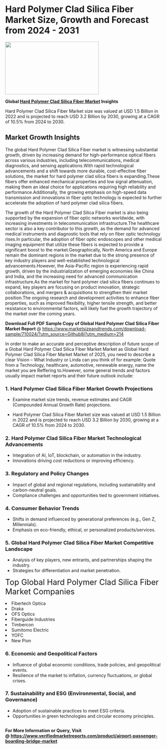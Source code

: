 <H1>Hard Polymer Clad Silica Fiber Market Size, Growth and Forecast from 2024 - 2031</H1><img class="aligncenter size-medium wp-image-584254" src="https://thirdeyenews.in/wp-content/uploads/2024/09/Global-Market-Research-300x168.jpeg" alt="" width="300" height="168" /><p><strong>Global&nbsp;<a href="https://www.marketsizeandtrends.com/download-sample/710024/?utm_source=Github8j?utm_medium=214">Hard Polymer Clad Silica Fiber Market</a> Insights</strong></p><p>Hard Polymer Clad Silica Fiber Market size was valued at USD 1.5 Billion in 2022 and is projected to reach USD 3.2 Billion by 2030, growing at a CAGR of 10.5% from 2024 to 2030.</p><p><h2>Market Growth Insights</h2> <p>The global Hard Polymer Clad Silica Fiber market is witnessing substantial growth, driven by increasing demand for high-performance optical fibers across various industries, including telecommunications, medical diagnostics, and sensing applications.With rapid technological advancements and a shift towards more durable, cost-effective fiber solutions, the market for hard polymer clad silica fibers is expanding.These fibers offer enhanced mechanical properties and low signal attenuation, making them an ideal choice for applications requiring high reliability and performance.Additionally, the growing emphasis on high-speed data transmission and innovations in fiber optic technology is expected to further accelerate the adoption of hard polymer clad silica fibers.</p> <p>The growth of the Hard Polymer Clad Silica Fiber market is also being supported by the expansion of fiber optic networks worldwide, with increasing investments in telecommunication infrastructure.The healthcare sector is also a key contributor to this growth, as the demand for advanced medical instruments and diagnostic tools that rely on fiber optic technology rises.In particular, the adoption of fiber optic endoscopes and other medical imaging equipment that utilize these fibers is expected to provide a significant boost to the market.Geographically, North America and Europe remain the dominant regions in the market due to the strong presence of key industry players and well-established technological advancements.However, the Asia-Pacific region is experiencing rapid growth, driven by the industrialization of emerging economies like China and India, and the increasing need for advanced communication infrastructure.As the market for hard polymer clad silica fibers continues to expand, key players are focusing on product innovation, strategic collaborations, and mergers & acquisitions to strengthen their market position.The ongoing research and development activities to enhance fiber properties, such as improved flexibility, higher tensile strength, and better resistance to environmental factors, will likely fuel the growth trajectory of the market over the coming years.<p><span class=""><strong>Download Full PDF Sample Copy of Global Hard Polymer Clad Silica Fiber Market Report</strong> @ <a href="https://www.marketsizeandtrends.com/download-sample/710024/?utm_source=Github8j?utm_medium=214" target="_blank">https://www.marketsizeandtrends.com/download-sample/710024/?utm_source=Github8j?utm_medium=214</a></span></p><p>In order to make an accurate and perceptive description of future scope of a Global&nbsp;Hard Polymer Clad Silica Fiber Market Market as Global&nbsp;Hard Polymer Clad Silica Fiber Market Market of 2025, you need to describe a clear Vision &ndash; What Industry or Linda can you think of for example: Quote from a Technology, healthcare, automotive, renewable energy, name the market you are Reffering to.However, some general trends and factors usually impact market reports and their future outlook include:</p><h3>1.&nbsp;<strong>Hard Polymer Clad Silica Fiber Market Growth Projections</strong></h3><ul><li>Examine market size trends, revenue estimates and CAGR (Compounded Annual Growth Rate) projections.</li><li><p>Hard Polymer Clad Silica Fiber Market size was valued at USD 1.5 Billion in 2022 and is projected to reach USD 3.2 Billion by 2030, growing at a CAGR of 10.5% from 2024 to 2030.</p></li></ul><h3>2.&nbsp;<strong>Hard Polymer Clad Silica Fiber Market Technological Advancements</strong></h3><ul><li>Integration of AI, IoT, blockchain, or automation in the industry.</li><li>Innovations driving cost reductions or improving efficiency.</li></ul><h3>3.&nbsp;<strong>Regulatory and Policy Changes</strong></h3><ul><li>Impact of global and regional regulations, including sustainability and carbon-neutral goals.</li><li>Compliance challenges and opportunities tied to government initiatives.</li></ul><h3>4.&nbsp;<strong>Consumer Behavior Trends</strong></h3><ul><li>Shifts in demand influenced by generational preferences (e.g., Gen Z, Millennials).</li><li>Emphasis on eco-friendly, ethical, or personalized products/services.</li></ul><h3>5.&nbsp;<strong>Global Hard Polymer Clad Silica Fiber Market Competitive Landscape</strong></h3><ul><li>Analysis of key players, new entrants, and partnerships shaping the industry.</li><li>Strategies for differentiation and market penetration.</li></ul><p data-pm-slice="1 1 []"><span style="color: inherit; font-family: inherit; font-size: 25px;">Top Global Hard Polymer Clad Silica Fiber Market Companies</span></p><div class="" data-test-id=""><p><li>Fibertech Optica</li><li> Draka</li><li> OFS Optics</li><li> Fiberguide Industries</li><li> Timbercon</li><li> Sumitomo Electric</li><li> YOFC</li><li> New Pion</li></p></div><h3>6.&nbsp;<strong>Economic and Geopolitical Factors</strong></h3><ul><li>Influence of global economic conditions, trade policies, and geopolitical events.</li><li>Resilience of the market to inflation, currency fluctuations, or global crises.</li></ul><h3>7.&nbsp;<strong>Sustainability and ESG (Environmental, Social, and Governance)</strong></h3><ul><li>Adoption of sustainable practices to meet ESG criteria.</li><li>Opportunities in green technologies and circular economy principles.</li></ul><h2><strong style="font-size: 14px;">For More Information or Query, Visit @&nbsp;</strong><a style="background-color: #ffffff; font-size: 14px;" href="https://www.marketsizeandtrends.com/report/hard-polymer-clad-silica-fiber-market/" target="_blank">https://www.verifiedmarketreports.com/product/airport-passenger-boarding-bridge-market</a></h2>